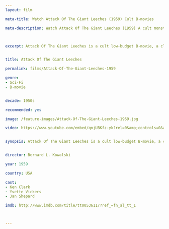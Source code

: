 ```yaml
---
layout: film

meta-title: Watch Attack Of The Giant Leeches (1959) Cult B-movies

meta-description: Watch Attack Of The Giant Leeches (1959) A cult monster B-movie. Watch old B-movies online free at La Filmothèque.



excerpt: Attack Of The Giant Leeches is a cult low-budget B-movie, a classic example of the 1950s monster movies that were produced in response to the cold war fears. Atomic radiation has mutated the leeches In a leech-infested swamp to a gigantic size. Soon they start to prey on human flesh.


title: Attack Of The Giant Leeches

permalink: films/Attack-Of-The-Giant-Leeches-1959

genre:
- Sci-Fi
- B-movie


decade: 1950s

recommended: yes

image: /feature-images/Attack-Of-The-Giant-Leeches-1959.jpg

video: https://www.youtube.com/embed/qnjUBKfz-yk?rel=0&amp;controls=0&amp;showinfo=0


synopsis: Attack Of The Giant Leeches is a cult low-budget B-movie, a classic example of the 1950s monster movies that were produced in response to the cold war fears. Atomic radiation has mutated the leeches In a leech-infested swamp to a gigantic size. Soon they start to prey on human flesh.


director: Bernard L. Kowalski

year: 1959

country: USA

cast:
- Ken Clark
- Yvette Vickers
- Jan Shepard

imdb: http://www.imdb.com/title/tt0053611/?ref_=fn_al_tt_1



---
```

